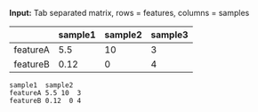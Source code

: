 
**Input:**
Tab separated matrix, rows = features, columns = samples

|  | sample1 | sample2 | sample3 |
| ------------- | ------------- | ------------- | ------------- |
| featureA  | 5.5  | 10  | 3  |
| featureB  | 0.12  | 0  | 4  |


```sample1  sample2   ```  
```featureA 5.5 10  3```  
```featureB 0.12  0 4```  
